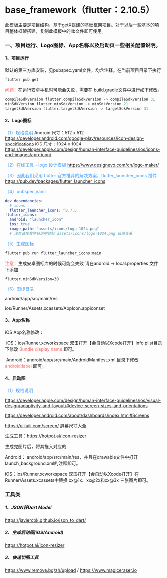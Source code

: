 # base_framework（flutter：2.10.5）

此模版主要是项目结构，基于getX搭建的基础框架项目。对于以后一些基本的项目整体框架搭建，复制此模板中的lib文件即可使用。

### 一、项目运行、Logo图标、App名称以及启动页一些相关配置说明。

#### 1、项目运行

默认的第三方库安装，见pubspec.yaml文件，均含注释。在当前项目目录下执行

```bash
flutter pub get
```

<font color=#F56C6C>问题：</font>在运行安卓手机时可能会失败，需要在 build.gradle文件中进行如下修改。

```.gradle
compileSdkVersion flutter.compileSdkVersion -> compileSdkVersion 31
minSdkVersion flutter.minSdkVersion -> minSdkVersion 21
targetSdkVersion flutter.targetSdkVersion -> targetSdkVersion 31
```



#### 2、Logo图标

<font color=#409EFF>（1）规格说明</font>
			Android 尺寸：512 x 512	 https://developer.android.com/google-play/resources/icon-design-specifications
			iOS 尺寸：1024 x 1024		https://developer.apple.com/design/human-interface-guidelines/ios/icons-and-images/app-icon/

<font color=#409EFF>（2）在线工具 - logo 设计模板</font>
			https://www.designevo.com/cn/logo-maker/

<font color=#409EFF>（3）因此我们采用 flutter 官方推荐的解决方案，flutter_launcher_icons 插件</font>
			https://pub.dev/packages/flutter_launcher_icons

<font color=#409EFF>（4）pubspec.yaml</font>

```yaml
dev_dependencies:
  # icons
  flutter_launcher_icons: ^0.7.5
flutter_icons:
  android: "launcher_icon"
  ios: true
  image_path: "assets/icons/logo-1024.png"
  # 注意请在文件目录中建好 assets/icons/logo-1024.png 目录关系
```

<font color=#409EFF>（5）生成图标</font>

```bash
flutter pub run flutter_launcher_icons:main
```

<font color=#F56C6C>注意：</font>生成安卓图标库的时候可能会失败 请在android -> local.properties 文件下添加 

```properties
flutter.minSdkVersion=30
```

<font color=#409EFF>（6）图标目录</font>					

android/app/src/main/res

ios/Runner/Assets.xcassets/AppIcon.appiconset



#### 3、App名称

iOS App名称修改：

​	iOS：ios/Runner.xcworkspace 双击打开【会自动以Xcode打开】Info.plist目录下修改 <font color=#F56C6C>Bundle display name</font> 即可。

​	Android：android/app/src/main/AndroidManifest.xml 目录下修改 <font color=#F56C6C>android:label</font> 即可。



#### 4、启动图

<font color=#409EFF>（1）规格说明</font>

https://developer.apple.com/design/human-interface-guidelines/ios/visual-design/adaptivity-and-layout/#device-screen-sizes-and-orientations

https://developer.android.com/about/dashboards/index.html#Screens

https://uiiiuiii.com/screen/   屏幕尺寸大全

生成工具：https://hotpot.ai/icon-resizer

生成完图片后，将其拖入对应的

Android： android/app/src/main/res，并且在drawable文件中打开launch_background.xml的注释即可。

iOS：ios/Runner.xcworkspace 双击打开【会自动以Xcode打开】在Runner/Assets.xcassets中替换 xx@1x、xx@2x和xx@3x 三张图片即可。





### 工具类

##### 1、JSON转Dart Model

https://javiercbk.github.io/json_to_dart/ 

##### 2、生成启动图(iOS/Android)

https://hotpot.ai/icon-resizer

##### 3、快速切图工具

https://www.remove.bg/zh/upload  /  https://www.magiceraser.io





